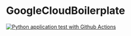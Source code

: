 # GoogleCloudBoilerplate

[![Python application test with Github Actions](https://github.com/JaredGlaub/GoogleCloudBoilerplate/actions/workflows/workflow.yml/badge.svg)](https://github.com/JaredGlaub/GoogleCloudBoilerplate/actions/workflows/workflow.yml)
